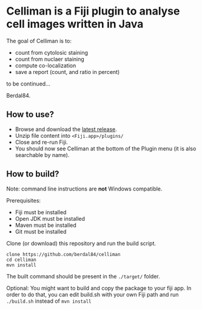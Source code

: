 
# Celliman is a Fiji plugin to analyse cell images written in Java

The goal of Celliman is to:
- count from cytolosic staining
- count from nuclaer staining
- compute co-localization
- save a report (count, and ratio in percent)

to be continued...

Berdal84.

## How to use?

- Browse and download the [latest release](https://github.com/berdal84/celliman/releases/latest).
- Unzip file content into `<Fiji.app>/plugins/`
- Close and re-run Fiji.
- You should now see Celliman at the bottom of the Plugin menu (it is also searchable by name).
  
## How to build?

Note: command line instructions are **not** Windows compatible.

Prerequisites:
- Fiji must be installed
- Open JDK must be installed
- Maven must be installed
- Git must be installed

Clone (or download) this repository and run the build script.

```
clone https://github.com/berdal84/celliman
cd celliman
mvn install
```

The built command should be present in the `./target/` folder.

Optional: You might want to build and copy the package to your fiji app. In order to do that, you can edit
build.sh with your own Fiji path and run `./build.sh` instead of `mvn install`

